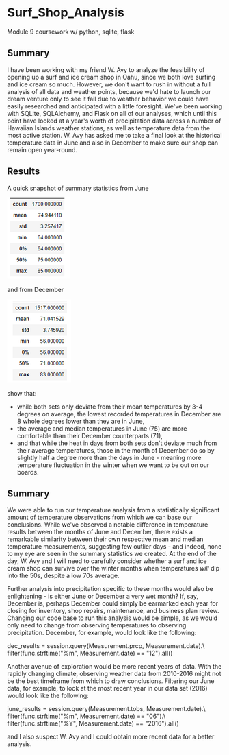 # Surf_Shop_Analysis
Module 9 coursework w/ python, sqlite, flask


## Summary

I have been working with my friend W. Avy to analyze the feasibility of opening up a surf and ice cream shop in Oahu, since we both love surfing and ice cream so much. However, we don't want to rush in without a full analysis of all data and weather points, because we'd hate to launch our dream venture only to see it fail due to weather behavior we could have easily researched and anticipated with a little foresight. We've been working with SQLite, SQLAlchemy, and Flask on all of our analyses, which until this point have looked at a year's worth of precipitation data across a number of Hawaiian Islands weather stations, as well as temperature data from the most active station. W. Avy has asked me to take a final look at the historical temperature data in June and also in December to make sure our shop can remain open year-round. 


## Results

A quick snapshot of summary statistics from June

![](/Resources/june_results.PNG)

and from December

![](/Resources/december_results.PNG)

show that: 
- while both sets only deviate from their mean temperatures by 3-4 degrees on average, the lowest recorded temperatures in December are 8 whole degrees lower than they are in June,
- the average and median temperatures in June (75) are more comfortable than their December counterparts (71),
- and that while the heat in days from both sets don't deviate much from their average temperatures, those in the month of December do so by slightly half a degree more than the days in June - meaning more temperature fluctuation in the winter when we want to be out on our boards. 

## Summary

We were able to run our temperature analysis from a statistically significant amount of temperature observations from which we can base our conclusions. While we've observed a notable difference in temperature results between the months of June and December, there exists a remarkable similarity between their own respective mean and median temperature measurements, suggesting few outlier days - and indeed, none to my eye are seen in the summary statistics we created. At the end of the day, W. Avy and I will need to carefully consider whether a surf and ice cream shop can survive over the winter months when temperatures *will* dip into the 50s, despite a low 70s average.

Further analysis into precipitation specific to these months would also be enlightening - is either June or December a very wet month? If, say, December is, perhaps December could simply be earmarked each year for closing for inventory, shop repairs, maintenance, and business plan review. Changing our code base to run this analysis would be simple, as we would only need to change from observing temperatures to observing precipitation. December, for example, would look like the following:

dec_results = session.query(Measurement.prcp, Measurement.date).\\
filter(func.strftime("%m", Measurement.date) == "12").all()

Another avenue of exploration would be more recent years of data. With the rapidly changing climate, observing weather data from 2010-2016 might not be the best timeframe from which to draw conclusions. Filtering our June data, for example, to look at the most recent year in our data set (2016) would look like the following: 

june_results = session.query(Measurement.tobs, Measurement.date).\\
filter(func.strftime("%m", Measurement.date) == "06").\\
filter(func.strftime("%Y", Measurement.date) == "2016").all()

and I also suspect W. Avy and I could obtain more recent data for a better analysis. 
